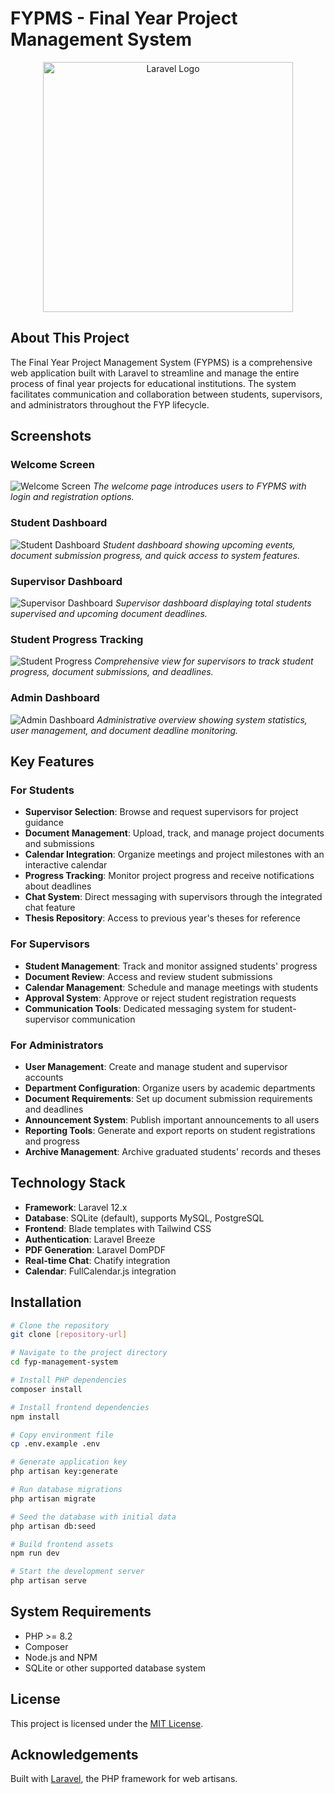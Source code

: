 # FYPMS - Final Year Project Management System

<p align="center">
  <img src="https://raw.githubusercontent.com/laravel/art/master/logo-lockup/5%20SVG/2%20CMYK/1%20Full%20Color/laravel-logolockup-cmyk-red.svg" width="400" alt="Laravel Logo">
</p>

## About This Project

The Final Year Project Management System (FYPMS) is a comprehensive web application built with Laravel to streamline and manage the entire process of final year projects for educational institutions. The system facilitates communication and collaboration between students, supervisors, and administrators throughout the FYP lifecycle.

## Screenshots

### Welcome Screen
![Welcome Screen](screenshots/welcome_page.png)
*The welcome page introduces users to FYPMS with login and registration options.*

### Student Dashboard
![Student Dashboard](screenshots/user_dashboard.png)
*Student dashboard showing upcoming events, document submission progress, and quick access to system features.*

### Supervisor Dashboard
![Supervisor Dashboard](screenshots/supervisor_dashboard.png)
*Supervisor dashboard displaying total students supervised and upcoming document deadlines.*

### Student Progress Tracking
![Student Progress](screenshots/supervisor_studentprogress.png)
*Comprehensive view for supervisors to track student progress, document submissions, and deadlines.*

### Admin Dashboard
![Admin Dashboard](screenshots/admin_dashboard.png)
*Administrative overview showing system statistics, user management, and document deadline monitoring.*

## Key Features

### For Students
- **Supervisor Selection**: Browse and request supervisors for project guidance
- **Document Management**: Upload, track, and manage project documents and submissions
- **Calendar Integration**: Organize meetings and project milestones with an interactive calendar
- **Progress Tracking**: Monitor project progress and receive notifications about deadlines
- **Chat System**: Direct messaging with supervisors through the integrated chat feature
- **Thesis Repository**: Access to previous year's theses for reference

### For Supervisors
- **Student Management**: Track and monitor assigned students' progress
- **Document Review**: Access and review student submissions
- **Calendar Management**: Schedule and manage meetings with students
- **Approval System**: Approve or reject student registration requests
- **Communication Tools**: Dedicated messaging system for student-supervisor communication

### For Administrators
- **User Management**: Create and manage student and supervisor accounts
- **Department Configuration**: Organize users by academic departments
- **Document Requirements**: Set up document submission requirements and deadlines
- **Announcement System**: Publish important announcements to all users
- **Reporting Tools**: Generate and export reports on student registrations and progress
- **Archive Management**: Archive graduated students' records and theses

## Technology Stack

- **Framework**: Laravel 12.x
- **Database**: SQLite (default), supports MySQL, PostgreSQL
- **Frontend**: Blade templates with Tailwind CSS
- **Authentication**: Laravel Breeze
- **PDF Generation**: Laravel DomPDF
- **Real-time Chat**: Chatify integration
- **Calendar**: FullCalendar.js integration

## Installation

```bash
# Clone the repository
git clone [repository-url]

# Navigate to the project directory
cd fyp-management-system

# Install PHP dependencies
composer install

# Install frontend dependencies
npm install

# Copy environment file
cp .env.example .env

# Generate application key
php artisan key:generate

# Run database migrations
php artisan migrate

# Seed the database with initial data
php artisan db:seed

# Build frontend assets
npm run dev

# Start the development server
php artisan serve
```

## System Requirements

- PHP >= 8.2
- Composer
- Node.js and NPM
- SQLite or other supported database system

## License

This project is licensed under the [MIT License](https://opensource.org/licenses/MIT).

## Acknowledgements

Built with [Laravel](https://laravel.com), the PHP framework for web artisans.
